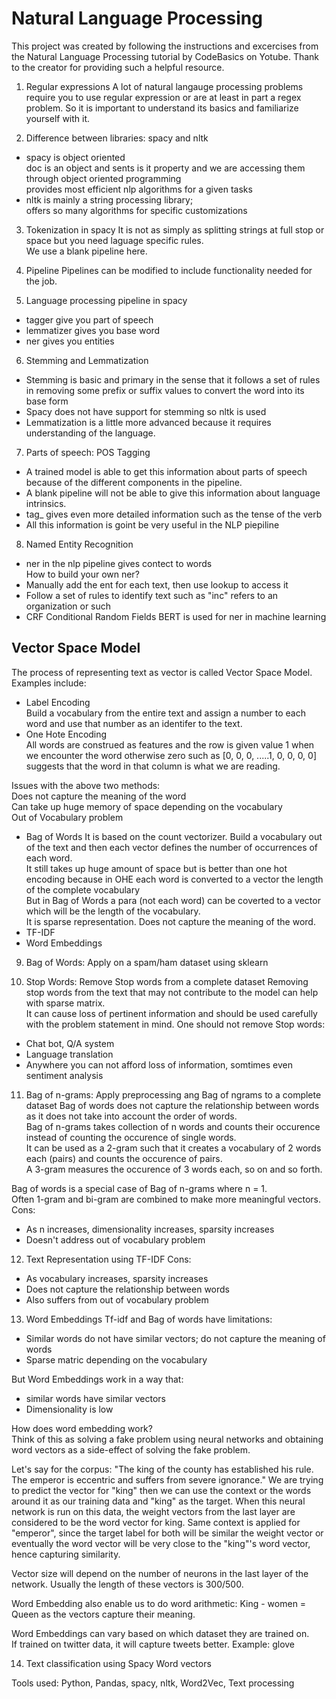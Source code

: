 # Natural Language Processing

This project was created by following the instructions and excercises from the Natural Language Processing tutorial by CodeBasics on Yotube. Thank to the creator for providing such a helpful resource.

1. Regular expressions
A lot of natural langauge processing problems require you to use regular expression or are at least in part a regex problem. So it is important to understand its basics and familiarize yourself with it.

2. Difference between libraries: spacy and nltk  
- spacy is object oriented  
doc is an object and sents is it property and we are accessing them through object oriented programming  
provides most efficient nlp algorithms for a given tasks    
- nltk is mainly a string processing library;  
offers so many algorithms for specific customizations  

3. Tokenization in spacy
It is not as simply as splitting strings at full stop or space but you need laguage specific rules.  
We use a blank pipeline here.

4. Pipeline
Pipelines can be modified to include functionality needed for the job.

5. Language processing pipeline in spacy
- tagger give you part of speech
- lemmatizer gives you base word
- ner gives you entities

6. Stemming and Lemmatization
- Stemming is basic and primary in the sense that it follows a set of rules in removing some prefix or suffix values to convert the word into its base form
- Spacy does not have support for stemming so nltk is used
- Lemmatization is a little more advanced because it requires understanding of the language.

7. Parts of speech: POS Tagging
- A trained model is able to get this information about parts of speech because of the different components in the pipeline.
- A blank pipeline will not be able to give this information about language intrinsics.
- tag_ gives even more detailed information such as the tense of the verb
- All this information is goint be very useful in the NLP piepiline

8. Named Entity Recognition
- ner in the nlp pipeline gives contect to words  
How to build your own ner?
- Manually add the ent for each text, then use lookup to access it
- Follow a set of rules to identify text such as "inc" refers to an organization or such
- CRF Conditional Random Fields BERT is used for ner in machine learning

## Vector Space Model
The process of representing text as vector is called Vector Space Model.  
Examples include:
- Label Encoding  
Build a vocabulary from the entire text and assign a number to each word and use that number as an identifer to the text. 
- One Hote Encoding  
All words are construed as features and the row is given value 1 when we encounter the word otherwise zero such as [0, 0, 0, .....1, 0, 0, 0, 0] suggests that the word in that column is what we are reading.  


Issues with the above two methods:  
Does not capture the meaning of the word  
Can take up huge memory of space depending on the vocabulary    
Out of Vocabulary problem     


- Bag of Words
It is based on the count vectorizer. Build a vocabulary out of the text and then each vector defines the number of occurrences of each word.  
It still takes up huge amount of space but is better than one hot encoding because in OHE each word is converted to a vector the length of the complete vocabulary  
But in Bag of Words a para (not each word) can be coverted to a vector which will be the length of the vocabulary.  
It is sparse representation.
Does not capture the meaning of the word.  
- TF-IDF
- Word Embeddings

9. Bag of Words: Apply on a spam/ham dataset using sklearn

10. Stop Words: Remove Stop words from a complete dataset
Removing stop words from the text that may not contribute to the model can help with sparse matrix.  
It can cause loss of pertinent information and should be used carefully with the problem statement in mind.
One should not remove Stop words:
- Chat bot, Q/A system
- Language translation
- Anywhere you can not afford loss of information, somtimes even sentiment analysis

11. Bag of n-grams: Apply preprocessing ang Bag of ngrams to a complete dataset
Bag of words does not capture the relationship between words as it does not take into account the order of words.   
Bag of n-grams takes collection of n words and counts their occurence instead of counting the occurence of single words.   
It can be used as a 2-gram such that it creates a vocabulary of 2 words each (pairs) and counts the occurence of pairs.  
A 3-gram measures the occurence of 3 words each, so on and so forth.  

Bag of words is a special case of Bag of n-grams where n = 1.  
Often 1-gram and bi-gram are combined to make more meaningful vectors.  
Cons:
- As n increases, dimensionality increases, sparsity increases
- Doesn't address out of vocabulary problem

12. Text Representation using TF-IDF
Cons:
- As vocabulary increases, sparsity increases
- Does not capture the relationship between words
- Also suffers from out of vocabulary problem

13. Word Embeddings
Tf-idf and Bag of words have limitations:    
- Similar words do not have similar vectors; do not capture the meaning of words  
- Sparse matric depending on the vocabulary  


But Word Embeddings work in a way that: 
- similar words have similar vectors  
- Dimensionality is low  


How does word embedding work?  
Think of this as solving a fake problem using neural networks and obtaining word vectors as a side-effect of solving the fake problem.     


Let's say for the corpus: "The king of the county has established his rule. The emperor is eccentric and suffers from severe ignorance." We are trying to predict the vector for "king" then we can use the context or the words around it as our training data and "king" as the target. When this neural network is run on this data, the weight vectors from the last layer are considered to be the word vector for king. Same context is applied for "emperor", since the target label for both will be similar the weight vector or eventually the word vector will be very close to the "king"'s word vector, hence capturing similarity.

Vector size will depend on the number of neurons in the last layer of the network. Usually the length of these vectors is 300/500.

Word Embedding also enable us to do word arithmetic:
King - women = Queen as the vectors capture their meaning.  

Word Embeddings can vary based on which dataset they are trained on.     
If trained on twitter data, it will capture tweets better. Example: glove   

14. Text classification using Spacy Word vectors

Tools used: Python, Pandas, spacy, nltk, Word2Vec, Text processing
